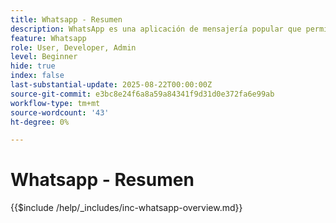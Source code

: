 ```yaml
---
title: Whatsapp - Resumen
description: WhatsApp es una aplicación de mensajería popular que permite a las empresas atraer clientes a través de mensajes personalizados y conversacionales usando la API de WhatsApp Business.En Adobe Journey Optimizer, WhatsApp permite mensajes de marketing y servicio al cliente enriquecidos e interactivos que se entregan directamente a las cuentas de WhatsApp de los usuarios.
feature: Whatsapp
role: User, Developer, Admin
level: Beginner
hide: true
index: false
last-substantial-update: 2025-08-22T00:00:00Z
source-git-commit: e3bc8e24f6a8a59a84341f9d31d0e372fa6e99ab
workflow-type: tm+mt
source-wordcount: '43'
ht-degree: 0%

---
```



# Whatsapp - Resumen

{{$include /help/_includes/inc-whatsapp-overview.md}}
